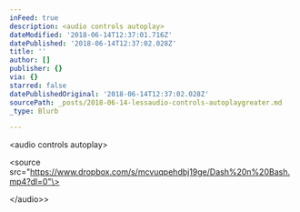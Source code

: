 ```yaml
---
inFeed: true
description: <audio controls autoplay>
dateModified: '2018-06-14T12:37:01.716Z'
datePublished: '2018-06-14T12:37:02.028Z'
title: ''
author: []
publisher: {}
via: {}
starred: false
datePublishedOriginal: '2018-06-14T12:37:02.028Z'
sourcePath: _posts/2018-06-14-lessaudio-controls-autoplaygreater.md
_type: Blurb

---
```

<audio controls autoplay\>

<source src="https://www.dropbox.com/s/mcvuqpehdbj19ge/Dash%20n%20Bash.mp4?dl=0"\>

</audio\>\>